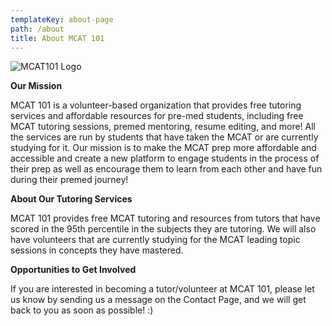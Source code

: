 ```yaml
---
templateKey: about-page
path: /about
title: About MCAT 101
---
```

![MCAT101 Logo](/img/circle-cropped.png "MCAT101")

**Our Mission**

MCAT 101 is a volunteer-based organization that provides free tutoring services and affordable resources for pre-med students, including free MCAT tutoring sessions, premed mentoring, resume editing, and more! All the services are run by students that have taken the MCAT or are currently studying for it. Our mission is to make the MCAT prep more affordable and accessible and create a new platform to engage students in the process of their prep as well as encourage them to learn from each other and have fun during their premed journey!

**About Our Tutoring Services**

MCAT 101 provides free MCAT tutoring and resources from tutors that have scored in the 95th percentile in the subjects they are tutoring. We will also have volunteers that are currently studying for the MCAT leading topic sessions in concepts they have mastered.

**Opportunities to Get Involved**

If you are interested in becoming a tutor/volunteer at MCAT 101, please let us know by sending us a message on the Contact Page, and we will get back to you as soon as possible! :)